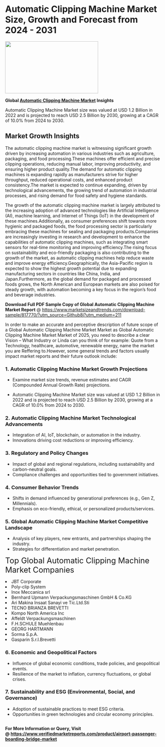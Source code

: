 <H1>Automatic Clipping Machine Market Size, Growth and Forecast from 2024 - 2031</H1><img class="aligncenter size-medium wp-image-584254" src="https://thirdeyenews.in/wp-content/uploads/2024/09/Global-Market-Research-300x168.jpeg" alt="" width="300" height="168" /><p><strong>Global&nbsp;<a href="https://www.marketsizeandtrends.com/download-sample/817770/?utm_source=Github8j?utm_medium=211">Automatic Clipping Machine Market</a> Insights</strong></p><p>Automatic Clipping Machine Market size was valued at USD 1.2 Billion in 2022 and is projected to reach USD 2.5 Billion by 2030, growing at a CAGR of 10.0% from 2024 to 2030.</p><p><h2>Market Growth Insights</h2> <p>The automatic clipping machine market is witnessing significant growth driven by increasing automation in various industries such as agriculture, packaging, and food processing.These machines offer efficient and precise clipping operations, reducing manual labor, improving productivity, and ensuring higher product quality.The demand for automatic clipping machines is expanding rapidly as manufacturers strive for higher throughput, reduced operational costs, and enhanced product consistency.The market is expected to continue expanding, driven by technological advancements, the growing trend of automation in industrial processes, and rising demand for food safety and hygiene standards.</p> <p>The growth of the automatic clipping machine market is largely attributed to the increasing adoption of advanced technologies like Artificial Intelligence (AI), machine learning, and Internet of Things (IoT) in the development of these machines.Additionally, as consumer preferences shift towards more hygienic and packaged foods, the food processing sector is particularly embracing these machines for sealing and packaging products.Companies are increasingly investing in research and development to enhance the capabilities of automatic clipping machines, such as integrating smart sensors for real-time monitoring and improving efficiency.The rising focus on sustainability and eco-friendly packaging is also contributing to the growth of the market, as automatic clipping machines help reduce waste and improve energy efficiency.Geographically, the Asia-Pacific region is expected to show the highest growth potential due to expanding manufacturing sectors in countries like China, India, and Japan.Furthermore, as the global demand for packaged and processed foods grows, the North American and European markets are also poised for steady growth, with automation becoming a key focus in the region’s food and beverage industries.<p><span class=""><strong>Download Full PDF Sample Copy of Global Automatic Clipping Machine Market Report</strong> @ <a href="https://www.marketsizeandtrends.com/download-sample/817770/?utm_source=Github8j?utm_medium=211" target="_blank">https://www.marketsizeandtrends.com/download-sample/817770/?utm_source=Github8j?utm_medium=211</a></span></p><p>In order to make an accurate and perceptive description of future scope of a Global&nbsp;Automatic Clipping Machine Market Market as Global&nbsp;Automatic Clipping Machine Market Market of 2025, you need to describe a clear Vision &ndash; What Industry or Linda can you think of for example: Quote from a Technology, healthcare, automotive, renewable energy, name the market you are Reffering to.However, some general trends and factors usually impact market reports and their future outlook include:</p><h3>1.&nbsp;<strong>Automatic Clipping Machine Market Growth Projections</strong></h3><ul><li>Examine market size trends, revenue estimates and CAGR (Compounded Annual Growth Rate) projections.</li><li><p>Automatic Clipping Machine Market size was valued at USD 1.2 Billion in 2022 and is projected to reach USD 2.5 Billion by 2030, growing at a CAGR of 10.0% from 2024 to 2030.</p></li></ul><h3>2.&nbsp;<strong>Automatic Clipping Machine Market Technological Advancements</strong></h3><ul><li>Integration of AI, IoT, blockchain, or automation in the industry.</li><li>Innovations driving cost reductions or improving efficiency.</li></ul><h3>3.&nbsp;<strong>Regulatory and Policy Changes</strong></h3><ul><li>Impact of global and regional regulations, including sustainability and carbon-neutral goals.</li><li>Compliance challenges and opportunities tied to government initiatives.</li></ul><h3>4.&nbsp;<strong>Consumer Behavior Trends</strong></h3><ul><li>Shifts in demand influenced by generational preferences (e.g., Gen Z, Millennials).</li><li>Emphasis on eco-friendly, ethical, or personalized products/services.</li></ul><h3>5.&nbsp;<strong>Global Automatic Clipping Machine Market Competitive Landscape</strong></h3><ul><li>Analysis of key players, new entrants, and partnerships shaping the industry.</li><li>Strategies for differentiation and market penetration.</li></ul><p data-pm-slice="1 1 []"><span style="color: inherit; font-family: inherit; font-size: 25px;">Top Global Automatic Clipping Machine Market Companies</span></p><div class="" data-test-id=""><p><li>JBT Corporate</li><li> Poly-clip System</li><li> Inox Meccanica srl</li><li> Bernhard Upmann Verpackungsmaschinen GmbH & Co.KG</li><li> Ari Makina Insaat Sanayi ve Tic.Ltd.Sti</li><li> TECNO BRIANZA BREVETTI</li><li> Kompo North America Inc</li><li> Affeldt Verpackungsmaschinen</li><li> F.H.SCHULE Muehlenbau</li><li> GEORG HARTMANN</li><li> Sorma S.p.A.</li><li> Gasparin S.r.l.Brevetti</li></p></div><h3>6.&nbsp;<strong>Economic and Geopolitical Factors</strong></h3><ul><li>Influence of global economic conditions, trade policies, and geopolitical events.</li><li>Resilience of the market to inflation, currency fluctuations, or global crises.</li></ul><h3>7.&nbsp;<strong>Sustainability and ESG (Environmental, Social, and Governance)</strong></h3><ul><li>Adoption of sustainable practices to meet ESG criteria.</li><li>Opportunities in green technologies and circular economy principles.</li></ul><h2><strong style="font-size: 14px;">For More Information or Query, Visit @&nbsp;</strong><a style="background-color: #ffffff; font-size: 14px;" href="https://www.marketsizeandtrends.com/report/automatic-clipping-machine-market/" target="_blank">https://www.verifiedmarketreports.com/product/airport-passenger-boarding-bridge-market</a></h2>
